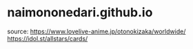 # naimononedari.github.io

source:
https://www.lovelive-anime.jp/otonokizaka/worldwide/
https://idol.st/allstars/cards/
